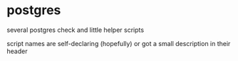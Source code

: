 # postgres
several postgres check and little helper scripts

script names are self-declaring (hopefully) 
or got a small description in their header

